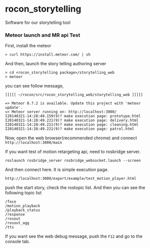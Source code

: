 rocon_storytelling
==================

Software for our storytelling tool

### Meteor launch and MR api Test

First, install the meteor

```
> curl https://install.meteor.com/ | sh

```

And then, launch the story telling authoring server

```
> cd <rocon_storytelling package>/storytelling_web
> meteor
```
you can see follow message,


```
[[[[[ ~/rocon/src/rocon_storytelling_web/storytelling_web ]]]]]

=> Meteor 0.7.2 is available. Update this project with 'meteor update'.
=> Meteor server running on: http://localhost:3000/
I20140321-14:28:49.159(9)? make execution page: prototype.html
I20140321-14:28:49.221(9)? make execution page: delivery.html
I20140321-14:28:49.221(9)? make execution page: cleaning.html
I20140321-14:28:49.221(9)? make execution page: patrol.html
```
Now, open the web browser(recommended chrome) and connect ``` http://localhost:3000/main ```

If you want test of motion retargeting api, need to rosbridge server.

```
roslaunch rosbridge_server rosbridge_websocket.launch --screen 

```

And then connect here. It is simple execution page.
```
http://localhost:3000/export/example/test_motion_player.html
```
push the start story, check the rostopic list. And then you can see the following topic list
```
/face
/motion_playback
/playback_status
/response
/rosout
/rosout_agg
/tts
```
If you want see the web debug message, push the ```F12``` and go to the console tab.
